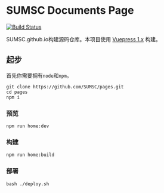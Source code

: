 # SUMSC Documents Page

[![Build Status](https://dev.azure.com/SUMSC/SUMSC%20Pages/_apis/build/status/SUMSC.pages?branchName=master)](https://dev.azure.com/SUMSC/SUMSC%20Pages/_build/latest?definitionId=1&branchName=master)

SUMSC.github.io构建源码仓库。本项目使用 [Vuepress 1.x](https://v1.vuepress.vuejs.org/zh/) 构建。

## 起步

首先你需要拥有`node`和`npm`。

```shell
git clone https://github.com/SUMSC/pages.git
cd pages
npm i
```

### 预览

```shell
npm run home:dev
```

### 构建

```shell
npm run home:build
```

### 部署

```shell
bash ./deploy.sh
```
